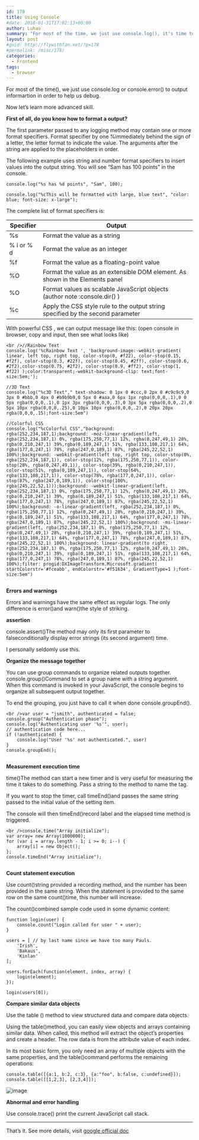 ```yaml
---
id: 178
title: Using Console
#date: 2018-01-31T17:02:13+00:00
author: Luhao
summary: "For most of the time, we just use console.log(), it's time to pick up new things"
layout: post
#guid: http://flywithfan.net/?p=178
#permalink: /misc/178/
categories:
  - Frontend
tags:
  - browser
---
```

For most of the time(), we just use console.log or console.error() to output informartion in order to help us debug.

Now let&#8217;s learn more advanced skill.

**First of all, do you know how to format a output?**

The first parameter passed to any logging method may contain one or more format specifiers. Format specifier by one %immediately behind the sign of a letter, the letter format to indicate the value. The arguments after the string are applied to the placeholders in order.

The following example uses string and number format specifiers to insert values into the output string. You will see &#8220;Sam has 100 points&#8221; in the console.

`console.log("%s has %d points", "Sam", 100);`

`console.log("%cThis will be formatted with large, blue text", "color: blue; font-size: x-large");`

The complete list of format specifiers is:

| Specifier  | Output                                                                          |
| ---------- | ------------------------------------------------------------------------------- |
| %s         | Format the value as a string                                                    |
| % i or % d | Format the value as an integer                                                  |
| %f         | Format the value as a floating-point value                                      |
| %O         | Format the value as an extensible DOM element. As shown in the Elements panel   |
| %O         | Format values as scalable JavaScript objects (author note :console.dir() )      |
| %c         | Apply the CSS style rule to the output string specified by the second parameter |

With powerful CSS , we can output message like this: (open console in browser, copy and input, then see what looks like)

<pre class="line-numbers prism-highlight" data-start="1"><code class="language-javascript">&lt;br />//Rainbow Text
console.log('%cRainbow Text ', 'background-image:-webkit-gradient( linear, left top, right top, color-stop(0, #f22), color-stop(0.15, #f2f), color-stop(0.3, #22f), color-stop(0.45, #2ff), color-stop(0.6, #2f2),color-stop(0.75, #2f2), color-stop(0.9, #ff2), color-stop(1, #f22) );color:transparent;-webkit-background-clip: text;font-size:5em;');

//3D Text
console.log("%c3D Text"," text-shadow: 0 1px 0 #ccc,0 2px 0 #c9c9c9,0 3px 0 #bbb,0 4px 0 #b9b9b9,0 5px 0 #aaa,0 6px 1px rgba(0,0,0,.1),0 0 5px rgba(0,0,0,.1),0 1px 3px rgba(0,0,0,.3),0 3px 5px rgba(0,0,0,.2),0 5px 10px rgba(0,0,0,.25),0 10px 10px rgba(0,0,0,.2),0 20px 20px rgba(0,0,0,.15);font-size:5em")

//Colorful CSS
console.log("%cColorful CSS","background: rgba(252,234,187,1);background: -moz-linear-gradient(left, rgba(252,234,187,1) 0%, rgba(175,250,77,1) 12%, rgba(0,247,49,1) 28%, rgba(0,210,247,1) 39%,rgba(0,189,247,1) 51%, rgba(133,108,217,1) 64%, rgba(177,0,247,1) 78%, rgba(247,0,189,1) 87%, rgba(245,22,52,1) 100%);background: -webkit-gradient(left top, right top, color-stop(0%, rgba(252,234,187,1)), color-stop(12%, rgba(175,250,77,1)), color-stop(28%, rgba(0,247,49,1)), color-stop(39%, rgba(0,210,247,1)), color-stop(51%, rgba(0,189,247,1)), color-stop(64%, rgba(133,108,217,1)), color-stop(78%, rgba(177,0,247,1)), color-stop(87%, rgba(247,0,189,1)), color-stop(100%, rgba(245,22,52,1)));background: -webkit-linear-gradient(left, rgba(252,234,187,1) 0%, rgba(175,250,77,1) 12%, rgba(0,247,49,1) 28%, rgba(0,210,247,1) 39%, rgba(0,189,247,1) 51%, rgba(133,108,217,1) 64%, rgba(177,0,247,1) 78%, rgba(247,0,189,1) 87%, rgba(245,22,52,1) 100%);background: -o-linear-gradient(left, rgba(252,234,187,1) 0%, rgba(175,250,77,1) 12%, rgba(0,247,49,1) 28%, rgba(0,210,247,1) 39%, rgba(0,189,247,1) 51%, rgba(133,108,217,1) 64%, rgba(177,0,247,1) 78%, rgba(247,0,189,1) 87%, rgba(245,22,52,1) 100%);background: -ms-linear-gradient(left, rgba(252,234,187,1) 0%, rgba(175,250,77,1) 12%, rgba(0,247,49,1) 28%, rgba(0,210,247,1) 39%, rgba(0,189,247,1) 51%, rgba(133,108,217,1) 64%, rgba(177,0,247,1) 78%, rgba(247,0,189,1) 87%, rgba(245,22,52,1) 100%);background: linear-gradient(to right, rgba(252,234,187,1) 0%, rgba(175,250,77,1) 12%, rgba(0,247,49,1) 28%, rgba(0,210,247,1) 39%, rgba(0,189,247,1) 51%, rgba(133,108,217,1) 64%, rgba(177,0,247,1) 78%, rgba(247,0,189,1) 87%, rgba(245,22,52,1) 100%);filter: progid:DXImageTransform.Microsoft.gradient( startColorstr='#fceabb', endColorstr='#f51634', GradientType=1 );font-size:5em")

</code></pre>

**Errors and warnings**

Errors and warnings have the same effect as regular logs. The only difference is error()and warn()the style of striking.

**assertion**
  
console.assert()The method may only its first parameter to falseconditionally display error strings (its second argument) time.

I personally seldomly use this.

**Organize the message together**

You can use group commands to organize related outputs together. console.group()Command to set a group name with a string argument. When this command is invoked in your JavaScript, the console begins to organize all subsequent output together.

To end the grouping, you just have to call it when done console.groupEnd().

<pre class="line-numbers prism-highlight" data-start="1"><code class="language-javascript">&lt;br />var user = "jsmith", authenticated = false;
console.group("Authentication phase");
console.log("Authenticating user '%s'", user);
// authentication code here...
if (!authenticated) {
    console.log("User '%s' not authenticated.", user)
}
console.groupEnd();

</code></pre>

**Measurement execution time**

time()The method can start a new timer and is very useful for measuring the time it takes to do something. Pass a string to the method to name the tag.

If you want to stop the timer, call timeEnd()and passes the same string passed to the initial value of the setting item.

The console will then timeEnd()record label and the elapsed time method is triggered.

<pre class="line-numbers prism-highlight" data-start="1"><code class="language-javascript">&lt;br />console.time("Array initialize");
var array= new Array(1000000);
for (var i = array.length - 1; i &gt;= 0; i--) {
    array[i] = new Object();
};
console.timeEnd("Array initialize");

</code></pre>

**Count statement execution**

Use count()string provided a recording method, and the number has been provided in the same string. When the statement is provided to the same row on the same count()time, this number will increase.

The count()combined sample code used in some dynamic content:

<pre class="line-numbers prism-highlight" data-start="1"><code class="language-javascript">function login(user) {
    console.count("Login called for user " + user);
}

users = [ // by last name since we have too many Pauls.
    'Irish',
    'Bakaus',
    'Kinlan'
];

users.forEach(function(element, index, array) {
    login(element);
});

login(users[0]);
</code></pre>

**Compare similar data objects**

Use the table () method to view structured data and compare data objects.
  
Using the table()method, you can easily view objects and arrays containing similar data. When called, this method will extract the object&#8217;s properties and create a header. The row data is from the attribute value of each index.

In its most basic form, you only need an array of multiple objects with the same properties, and the table()command performs the remaining operations:

<pre class="line-numbers prism-highlight" data-start="1"><code class="language-javascript">console.table([{a:1, b:2, c:3}, {a:"foo", b:false, c:undefined}]);
console.table([[1,2,3], [2,3,4]]);
</code></pre>

![image](https://developers.google.com/web/tools/chrome-devtools/console/images/table-arrays.png)

**Abnormal and error handling**
  
Use console.trace() print the current JavaScript call stack.

* * *

That&#8217;s it. See more details, visit [google official doc](https://developers.google.com/web/tools/chrome-devtools/console/)